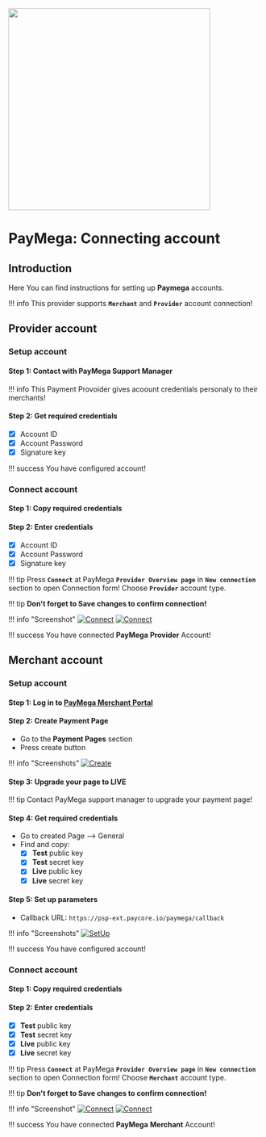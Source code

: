 <img src="https://static.openfintech.io/payment_providers/paymega/logo.svg?w=400" width="400px">

# PayMega: Connecting account

## Introduction

Here You can find  instructions for setting up **Paymega** accounts.

!!! info
     This provider supports **```Merchant```** and **```Provider```** account connection!

## Provider account

### Setup account

#### Step 1: Contact with PayMega Support Manager

!!! info
    This Payment Provoider gives acoount credentials personaly to their merchants!
    
#### Step 2: Get required credentials

- [x]  Account ID
- [x]  Account Password
- [x]  Signature key

!!! success
    You have configured account!
    
### Connect account

#### Step 1: Copy required credentials

#### Step 2: Enter credentials

- [x]  Account ID
- [x]  Account Password
- [x]  Signature key

!!! tip
    Press **```Connect```** at PayMega **```Provider Overview page```** in **```New connection```** section to open Connection form!
    Choose **```Provider```** account type.

!!! tip
    **Don't forget to Save changes to confirm connection!**

!!! info "Screenshot"
    [![Connect](images/paymega_provider-step_connect1.png)](images/paymega_provider-step_connect1.png)
    [![Connect](images/paymega_provider-step_connect2.png)](images/paymega_provider-step_connect2.png)

!!! success
    You have connected **PayMega** **Provider** Account!


## Merchant account


### Setup account

#### Step 1: Log in to <a href="https://my.paymega.eu/" target="_blank" rel="noopener">**PayMega** Merchant Portal</a>

#### Step 2: Create Payment Page

- Go to the **Payment Pages** section
- Press create button

!!! info "Screenshots"
    [![Create](images/merch_acc__payment_page_create1.png)](images/merch_acc__payment_page_create1.png)


#### Step 3: Upgrade  your page to LIVE

!!! tip
    Contact PayMega support manager to upgrade your payment page!

#### Step 4: Get required credentials

- Go to created Page —> General
- Find and copy:
    - [x] **Test** public key
    - [x] **Test** secret key
    - [x] **Live** public key
    - [x] **Live** secret key

#### Step 5: Set up parameters

- Callback URL: ```https://psp-ext.paycore.io/paymega/callback```

!!! info "Screenshots"
    [![SetUp](images/merch_acc__setup.png)](images/merch_acc__setup.png)

!!! success
    You have configured account!
    
### Connect account

#### Step 1: Copy required credentials


#### Step 2: Enter credentials

- [x] **Test** public key
- [x] **Test** secret key
- [x] **Live** public key
- [x] **Live** secret key

!!! tip
    Press **```Connect```** at PayMega **```Provider Overview page```** in **```New connection```** section to open Connection form!
    Choose **```Merchant```** account type.

!!! tip
    **Don't forget to Save changes to confirm connection!**

!!! info "Screenshot"
    [![Connect](images/paymega_merchant-step_connect1.png)](images/paymega_merchant-step_connect1.png)
    [![Connect](images/paymega_merchant-step_connect2.png)](images/paymega_merchant-step_connect2.png)


!!! success
    You have connected **PayMega** **Merchant** Account!